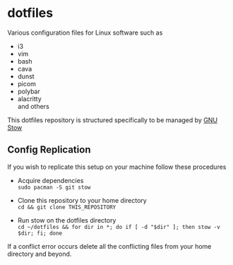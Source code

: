 # dotfiles

Various configuration files for Linux software such as

- i3
- vim
- bash
- cava
- dunst
- picom
- polybar
- alacritty  
  and others

This dotfiles repository is structured specifically to be managed by [GNU Stow](https://www.gnu.org/software/stow/)

## Config Replication

If you wish to replicate this setup on your machine follow these procedures

- Acquire dependencies  
  `sudo pacman -S git stow`

- Clone this repository to your home directory  
  `cd && git clone THIS_REPOSITORY`

- Run stow on the dotfiles directory  
  `cd ~/dotfiles && for dir in *; do if [ -d "$dir" ]; then stow -v $dir; fi; done`

If a conflict error occurs delete all the conflicting files from your home directory and beyond.
